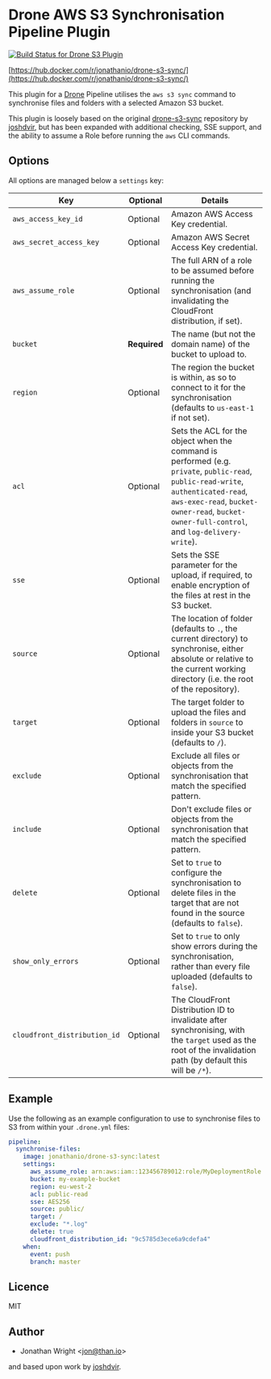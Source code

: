 # Drone AWS S3 Synchronisation Pipeline Plugin

[![Build Status for Drone S3 Plugin](https://drone.nwk.io/api/badges/jonathanio/drone-s3-sync/status.svg "Build Status")](https://drone.nwk.io/jonathanio/drone-s3-sync)

[https://hub.docker.com/r/jonathanio/drone-s3-sync/](https://hub.docker.com/r/jonathanio/drone-s3-sync/)

This plugin for a [Drone](https://drone.io) Pipeline utilises the `aws s3 sync`
command to synchronise files and folders with a selected Amazon S3 bucket.

This plugin is loosely based on the original
[drone-s3-sync](https://github.com/joshdvir/drone-s3-sync) repository by
[joshdvir](https://github.com/joshdvir), but has been expanded with additional
checking, SSE support, and the ability to assume a Role before running the `aws`
CLI commands.

## Options

All options are managed below a `settings` key:

| Key | Optional | Details |
| --- | -------- | ------- |
| `aws_access_key_id` | Optional | Amazon AWS Access Key credential. |
| `aws_secret_access_key` | Optional | Amazon AWS Secret Access Key credential. |
| `aws_assume_role` | Optional | The full ARN of a role to be assumed before running the synchronisation (and invalidating the CloudFront distribution, if set). |
| `bucket` | **Required** | The name (but not the domain name) of the bucket to upload to. |
| `region` | Optional | The region the bucket is within, as so to connect to it for the synchronisation (defaults to `us-east-1` if not set). |
| `acl` | Optional | Sets the ACL for the object when the command is performed (e.g. `private`, `public-read`, `public-read-write`, `authenticated-read`, `aws-exec-read`, `bucket-owner-read`, `bucket-owner-full-control`, and `log-delivery-write`). |
| `sse` | Optional | Sets the SSE parameter for the upload, if required, to enable encryption of the files at rest in the S3 bucket. |
| `source` | Optional | The location of folder (defaults to `.`, the current directory) to synchronise, either absolute or relative to the current working directory (i.e. the root of the repository). |
| `target` | Optional | The target folder to upload the files and folders in `source` to inside your S3 bucket (defaults to `/`). |
| `exclude` | Optional | Exclude all files or objects from the synchronisation that match the specified pattern. |
| `include` | Optional | Don't exclude files or objects from the synchronisation that match the specified pattern. |
| `delete` | Optional | Set to `true` to configure the synchronisation to delete files in the target that are not found in the source (defaults to `false`). |
| `show_only_errors` | Optional | Set to `true` to only show errors during the synchronisation, rather than every file uploaded (defaults to `false`). |
| `cloudfront_distribution_id` | Optional | The CloudFront Distribution ID to invalidate after synchronising, with the `target` used as the root of the invalidation path (by default this will be `/*`). |

## Example

Use the following as an example configuration to use to synchronise files to S3
from within your `.drone.yml` files:

```yaml
pipeline:
  synchronise-files:
    image: jonathanio/drone-s3-sync:latest
    settings:
      aws_assume_role: arn:aws:iam::123456789012:role/MyDeploymentRole
      bucket: my-example-bucket
      region: eu-west-2
      acl: public-read
      sse: AES256
      source: public/
      target: /
      exclude: "*.log"
      delete: true
      cloudfront_distribution_id: "9c5785d3ece6a9cdefa4"
    when:
      event: push
      branch: master
```

## Licence

MIT

## Author

* Jonathan Wright <<jon@than.io>>

and based upon work by [joshdvir](https://github.com/joshdvir).
